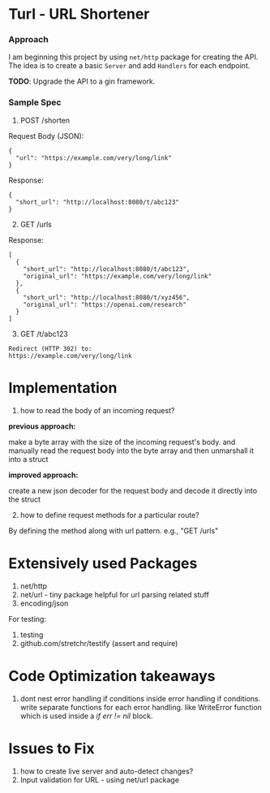 # Turl - URL Shortener

### Approach

I am beginning this project by using `net/http` package for creating the API. 
The idea is to create a basic `Server` and add `Handlers` for each endpoint. 

**TODO**: Upgrade the API to a gin framework. 

### Sample Spec

1. POST /shorten

Request Body (JSON):

````
{
  "url": "https://example.com/very/long/link"
}
````
Response:

````
{
  "short_url": "http://localhost:8080/t/abc123"
}
````

2. GET /urls

Response:

````
[
  {
    "short_url": "http://localhost:8080/t/abc123",
    "original_url": "https://example.com/very/long/link"
  },
  {
    "short_url": "http://localhost:8080/t/xyz456",
    "original_url": "https://openai.com/research"
  }
]

````
3. GET /t/abc123

````
Redirect (HTTP 302) to:
https://example.com/very/long/link
````


# Implementation

1. how to read the body of an incoming request?

**previous approach:**

make a byte array with the size of the incoming request's body. 
and manually read the request body into the byte array and then unmarshall it into a struct 

**improved approach:** 

create a new json decoder for the request body and decode it directly into the struct 

2. how to define request methods for a particular route?

By defining the method along with url pattern. e.g., "GET /urls"

# Extensively used Packages

1. net/http
2. net/url - tiny package helpful for url parsing related stuff
3. encoding/json

For testing:

1. testing
2. github.com/stretchr/testify (assert and require)

# Code Optimization takeaways

1. dont nest error handling if conditions inside error handling if conditions. write separate functions for each error 
handling. like WriteError function which is used inside a *if err != nil* block.  

# Issues to Fix

1. how to create live server and auto-detect changes?
2. Input validation for URL - using net/url package